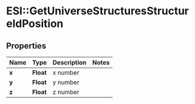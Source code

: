 # ESI::GetUniverseStructuresStructureIdPosition

## Properties
Name | Type | Description | Notes
------------ | ------------- | ------------- | -------------
**x** | **Float** | x number | 
**y** | **Float** | y number | 
**z** | **Float** | z number | 


